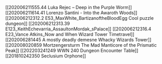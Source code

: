 [[202006211555.44 Luka Rejec – Deep in the Purple Worm]]
[[202006211614.41 Lorenzo Santini - Into the Awaroth Woods]]
[[202006212312.2 E53_MaxWhite_BartizanoftheBloodEgg Cool puzzle dungeon]]
[[202006212313.39 E123_KeithEchevarria_AssaultonMordak_sPalace]]
[[202006212316.4 E23_Vance Atkins_Now and When Wizard Tower Timetravel]]
[[202006281445 A mostly deadly demesne Whacky Wizards Tower]]
[[202008020859 Mortzengersturm The Mad Manticore of the Prismatic Peak]]
[[202203241249 WWN 240 Dungeon Encounter Table]]
[[201810242350 Seclusium Orphone]]